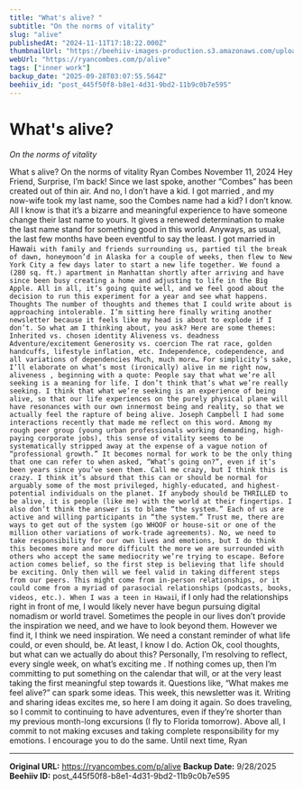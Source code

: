 ```yaml
---
title: "What's alive? "
subtitle: "On the norms of vitality"
slug: "alive"
publishedAt: "2024-11-11T17:18:22.000Z"
thumbnailUrl: "https://beehiiv-images-production.s3.amazonaws.com/uploads/asset/file/53611ed1-6793-4b70-adc2-31edcc9564f8/alive-tn.png?t=1731345422"
webUrl: "https://ryancombes.com/p/alive"
tags: ["inner work"]
backup_date: "2025-09-28T03:07:55.564Z"
beehiiv_id: "post_445f50f8-b8e1-4d31-9bd2-11b9c0b7e595"
---
```


# What's alive? 

*On the norms of vitality*



What s alive? On the norms of vitality Ryan Combes November 11, 2024 Hey Friend, Surprise, I’m back! Since we last spoke, another “Combes” has been created out of thin air. And no, I don’t have a kid. I got married , and my now-wife took my last name, soo the Combes name had a kid? I don’t know. All I know is that it’s a bizarre and meaningful experience to have someone change their last name to yours. It gives a renewed determination to make the last name stand for something good in this world. Anyways, as usual, the last few months have been eventful to say the least. I got married in Hawai`i with family and friends surrounding us, partied til the break of dawn, honeymoon’d in Alaska for a couple of weeks, then flew to New York City a few days later to start a new life together. We found a (280 sq. ft.) apartment in Manhattan shortly after arriving and have since been busy creating a home and adjusting to life in the Big Apple. All in all, it’s going quite well, and we feel good about the decision to run this experiment for a year and see what happens. Thoughts The number of thoughts and themes that I could write about is approaching intolerable. I’m sitting here finally writing another newsletter because it feels like my head is about to explode if I don’t. So what am I thinking about, you ask? Here are some themes: Inherited vs. chosen identity Aliveness vs. deadness Adventure/excitement Generosity vs. coercion The rat race, golden handcuffs, lifestyle inflation, etc. Independence, codependence, and all variations of dependencies Much, much more… For simplicity’s sake, I’ll elaborate on what’s most (ironically) alive in me right now, aliveness , beginning with a quote: People say that what we’re all seeking is a meaning for life. I don’t think that’s what we’re really seeking. I think that what we’re seeking is an experience of being alive, so that our life experiences on the purely physical plane will have resonances with our own innermost being and reality, so that we actually feel the rapture of being alive. Joseph Campbell I had some interactions recently that made me reflect on this word. Among my rough peer group (young urban professionals working demanding, high-paying corporate jobs), this sense of vitality seems to be systematically stripped away at the expense of a vague notion of “professional growth.” It becomes normal for work to be the only thing that one can refer to when asked, “What’s going on?”, even if it’s been years since you’ve seen them. Call me crazy, but I think this is crazy. I think it’s absurd that this can or should be normal for arguably some of the most privileged, highly-educated, and highest-potential individuals on the planet. If anybody should be THRILLED to be alive, it is people (like me) with the world at their fingertips. I also don’t think the answer is to blame “the system.” Each of us are active and willing participants in “the system.” Trust me, there are ways to get out of the system (go WHOOF or house-sit or one of the million other variations of work-trade agreements). No, we need to take responsibility for our own lives and emotions, but I do think this becomes more and more difficult the more we are surrounded with others who accept the same mediocrity we’re trying to escape. Before action comes belief, so the first step is believing that life should be exciting. Only then will we feel valid in taking different steps from our peers. This might come from in-person relationships, or it could come from a myriad of parasocial relationships (podcasts, books, videos, etc.). When I was a teen in Hawai`i, if I only had the relationships right in front of me, I would likely never have begun pursuing digital nomadism or world travel. Sometimes the people in our lives don’t provide the inspiration we need, and we have to look beyond them. However we find it, I think we need inspiration. We need a constant reminder of what life could, or even should, be. At least, I know I do. Action Ok, cool thoughts, but what can we actually do about this? Personally, I’m resolving to reflect, every single week, on what’s exciting me . If nothing comes up, then I’m committing to put something on the calendar that will, or at the very least taking the first meaningful step towards it. Questions like, “What makes me feel alive?” can spark some ideas. This week, this newsletter was it. Writing and sharing ideas excites me, so here I am doing it again. So does traveling, so I commit to continuing to have adventures, even if they’re shorter than my previous month-long excursions (I fly to Florida tomorrow). Above all, I commit to not making excuses and taking complete responsibility for my emotions. I encourage you to do the same. Until next time, Ryan

---

**Original URL:** https://ryancombes.com/p/alive
**Backup Date:** 9/28/2025
**Beehiiv ID:** post_445f50f8-b8e1-4d31-9bd2-11b9c0b7e595
